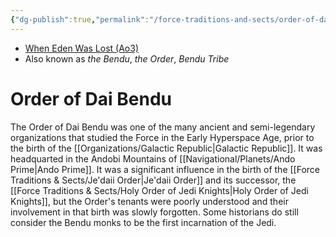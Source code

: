 ```yaml
---
{"dg-publish":true,"permalink":"/force-traditions-and-sects/order-of-dai-bendu/","tags":["faction"],"noteIcon":"saber1"}
---
```


- [When Eden Was Lost (Ao3)](https://archiveofourown.org/works/19334440)
- Also known as *the Bendu*, *the Order*, *Bendu Tribe*
# Order of Dai Bendu

The Order of Dai Bendu was one of the many ancient and semi-legendary organizations that studied the Force in the Early Hyperspace Age, prior to the birth of the [[Organizations/Galactic Republic\|Galactic Republic]]. It was headquarted in the Andobi Mountains of [[Navigational/Planets/Ando Prime\|Ando Prime]]. It was a significant influence in the birth of the [[Force Traditions & Sects/Je'daii Order\|Je'daii Order]] and its successor, the [[Force Traditions & Sects/Holy Order of Jedi Knights\|Holy Order of Jedi Knights]], but the Order's tenants were poorly understood and their involvement in that birth was slowly forgotten. Some historians do still consider the Bendu monks to be the first incarnation of the Jedi. 